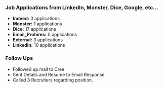 ### **Job Applications from LinkedIn, Monster, Dice, Google, etc...**
- **Indeed:** 3 applications
- **Monster:** 1 applications
- **Dice:** 17 applications
- **Email_Prohires:** 0 applications
- **External:** 3 applications  
- **LinkedIn:** 10 applications

### **Follow Ups**
- Followed up mail to Cree
- Sent Details and Resume to Email Response
- Called 3 Recruiters regarding position.